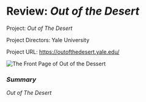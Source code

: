 # Review: _Out of the Desert_

Project: _Out of The Desert_ 

Project Directors: Yale University

Project URL: https://outofthedesert.yale.edu/

![The Front Page of Out of the Dessert](https://summerv1.github.io/summerv/images/frontpage.jpg)

### **_Summary_**

_Out of The Desert_ 
